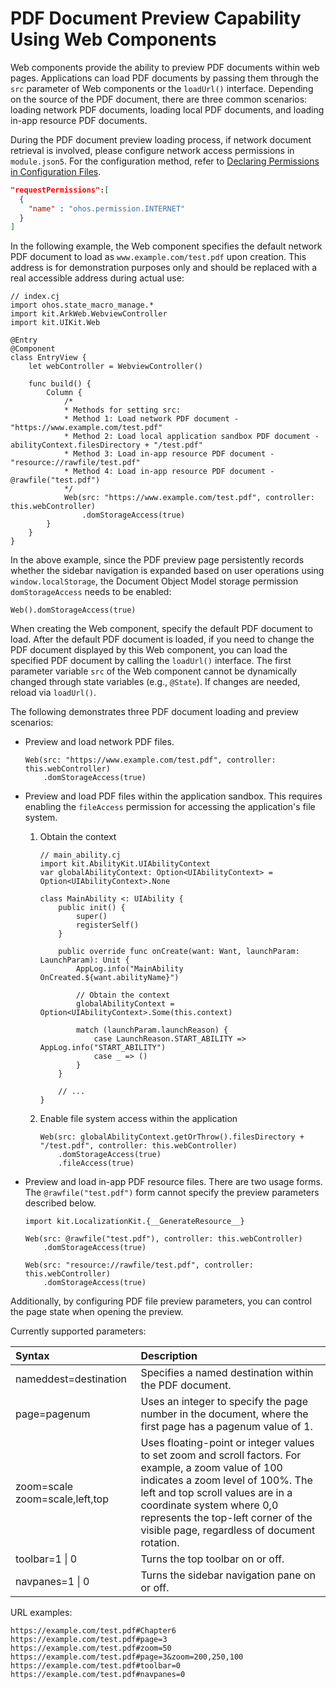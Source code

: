 # PDF Document Preview Capability Using Web Components

Web components provide the ability to preview PDF documents within web pages. Applications can load PDF documents by passing them through the `src` parameter of Web components or the `loadUrl()` interface. Depending on the source of the PDF document, there are three common scenarios: loading network PDF documents, loading local PDF documents, and loading in-app resource PDF documents.

During the PDF document preview loading process, if network document retrieval is involved, please configure network access permissions in `module.json5`. For the configuration method, refer to [Declaring Permissions in Configuration Files](../security/AccessToken/cj-declare-permissions.md).

```json
"requestPermissions":[
  {
    "name" : "ohos.permission.INTERNET"
  }
]
```

In the following example, the Web component specifies the default network PDF document to load as `www.example.com/test.pdf` upon creation. This address is for demonstration purposes only and should be replaced with a real accessible address during actual use:

<!-- compile -->

```cangjie
// index.cj
import ohos.state_macro_manage.*
import kit.ArkWeb.WebviewController
import kit.UIKit.Web

@Entry
@Component
class EntryView {
    let webController = WebviewController()

    func build() {
        Column {
            /*
            * Methods for setting src:
            * Method 1: Load network PDF document - "https://www.example.com/test.pdf"
            * Method 2: Load local application sandbox PDF document - abilityContext.filesDirectory + "/test.pdf"
            * Method 3: Load in-app resource PDF document - "resource://rawfile/test.pdf"
            * Method 4: Load in-app resource PDF document - @rawfile("test.pdf")
            */
            Web(src: "https://www.example.com/test.pdf", controller: this.webController)
                .domStorageAccess(true)
        }
    }
}
```

In the above example, since the PDF preview page persistently records whether the sidebar navigation is expanded based on user operations using `window.localStorage`, the Document Object Model storage permission `domStorageAccess` needs to be enabled:

<!-- compile -->

```cangjie
Web().domStorageAccess(true)
```

When creating the Web component, specify the default PDF document to load. After the default PDF document is loaded, if you need to change the PDF document displayed by this Web component, you can load the specified PDF document by calling the `loadUrl()` interface. The first parameter variable `src` of the Web component cannot be dynamically changed through state variables (e.g., `@State`). If changes are needed, reload via `loadUrl()`.

The following demonstrates three PDF document loading and preview scenarios:

- Preview and load network PDF files.

    <!-- compile -->

    ```cangjie
    Web(src: "https://www.example.com/test.pdf", controller: this.webController)
        .domStorageAccess(true)
    ```

- Preview and load PDF files within the application sandbox. This requires enabling the `fileAccess` permission for accessing the application's file system.

    1. Obtain the context

        <!-- compile -->

        ```cangjie
        // main_ability.cj
        import kit.AbilityKit.UIAbilityContext
        var globalAbilityContext: Option<UIAbilityContext> = Option<UIAbilityContext>.None

        class MainAbility <: UIAbility {
            public init() {
                super()
                registerSelf()
            }

            public override func onCreate(want: Want, launchParam: LaunchParam): Unit {
                AppLog.info("MainAbility OnCreated.${want.abilityName}")

                // Obtain the context
                globalAbilityContext = Option<UIAbilityContext>.Some(this.context)

                match (launchParam.launchReason) {
                    case LaunchReason.START_ABILITY => AppLog.info("START_ABILITY")
                    case _ => ()
                }
            }

            // ...
        }
        ```

    2. Enable file system access within the application

        <!-- compile -->

        ```cangjie
        Web(src: globalAbilityContext.getOrThrow().filesDirectory + "/test.pdf", controller: this.webController)
            .domStorageAccess(true)
            .fileAccess(true)
        ```

- Preview and load in-app PDF resource files. There are two usage forms. The `@rawfile("test.pdf")` form cannot specify the preview parameters described below.

    <!-- compile -->

    ```cangjie
    import kit.LocalizationKit.{__GenerateResource__}

    Web(src: @rawfile("test.pdf"), controller: this.webController)
        .domStorageAccess(true)
    ```

    <!-- compile -->

    ```cangjie
    Web(src: "resource://rawfile/test.pdf", controller: this.webController)
        .domStorageAccess(true)
    ```

Additionally, by configuring PDF file preview parameters, you can control the page state when opening the preview.

Currently supported parameters:

| Syntax  | Description  |
| :--------- | :---------- |
| nameddest=destination  |  Specifies a named destination within the PDF document. |
| page=pagenum  | Uses an integer to specify the page number in the document, where the first page has a pagenum value of 1. |
| zoom=scale    zoom=scale,left,top | Uses floating-point or integer values to set zoom and scroll factors. For example, a zoom value of 100 indicates a zoom level of 100%. The left and top scroll values are in a coordinate system where 0,0 represents the top-left corner of the visible page, regardless of document rotation. |
| toolbar=1 \| 0 | Turns the top toolbar on or off. |
| navpanes=1 \| 0 | Turns the sidebar navigation pane on or off. |

URL examples:

```text
https://example.com/test.pdf#Chapter6
https://example.com/test.pdf#page=3
https://example.com/test.pdf#zoom=50
https://example.com/test.pdf#page=3&zoom=200,250,100
https://example.com/test.pdf#toolbar=0
https://example.com/test.pdf#navpanes=0
```